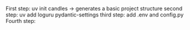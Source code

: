 First step: uv init candles -> generates a basic project structure
second step: uv add loguru pydantic-settings
third step: add .env and config.py
Fourth step:



